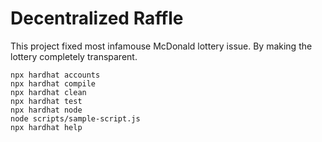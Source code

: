 # Decentralized Raffle

This project fixed most infamouse McDonald lottery issue. By making the lottery completely transparent.

```shell
npx hardhat accounts
npx hardhat compile
npx hardhat clean
npx hardhat test
npx hardhat node
node scripts/sample-script.js
npx hardhat help
```
